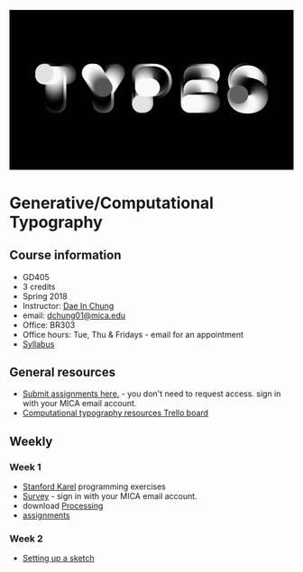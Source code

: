 ![type](images/type-anim.gif)

# Generative/Computational Typography

## Course information
- GD405
- 3 credits
- Spring 2018
- Instructor: [Dae In Chung](http://paperdove.com)
- email: [dchung01@mica.edu](mailto:dchung01@mica.edu)
- Office: BR303
- Office hours: Tue, Thu & Fridays - email for an appointment
- [Syllabus](files/MICA-18SP-GenType-Syllabus.pdf)

## General resources
- [Submit assignments here.](https://drive.google.com/drive/folders/11t0H6FQ7-p-8r-f7UgTzNdKfTzrla2VR?usp=sharing) - you don't need to request access. sign in with your MICA email account.
- [Computational typography resources Trello board](https://trello.com/b/1P0cgPsv/computational-typography-resources)

## Weekly
### Week 1
- [Stanford Karel](http://stanford.edu/%7Ecpiech/karel/learn.html) programming exercises
- [Survey](https://goo.gl/forms/RP3SSk7o9McPhvr53) - sign in with your MICA email account.
- download [Processing](http://processing.org)
- [assignments](lectures/w1-assignments.md)

### Week 2
- [Setting up a sketch](lectures/w2-setting-up-sketch.md)

<!--
- [Drawing basics](lectures/w2/drawing-basics.md) 
- [Advanced drawing](lectures/w2/drawing-advanced.md)
- [Type functions](lectures/w2/type-functions.md)
- [assignments](lectures/w2/w2-assignments.md)

### Week 3
- [Variables](lectures/w3/variables.md)
- [Arithmetic](lectures/w3/arithmetic.md)
- [Randomness](lectures/w3/randomness.md)
- [Type Setting - function and transformation](lectures/w3/type-setting.md)
- [assignments](lectures/w3/w3-assignments.md)

### Week 4
- [How to export to Image formats](lectures/w4/image-export.md)
- [How to export to SVG](lectures/w4/vector-export.md)
- [Conditionals](lectures/w4/conditionals.md)
- [Type Setting - page setting](lectures/w4/type-setting-conditionals.md)
- [assignments](lectures/w4/w4-assignments.md)

### Week 5
- [Converting p5 to Processing (Incomplete Guide)](lectures/w5/convert-p5-to-processing.md)
- Download [example files](files/pdf-saving-in-processing.zip) for saving PDF in Processing.
- Printing at [Art Tech Center](https://www.mica.edu/Academic_Services_and_Libraries/Technology_Systems_and_Services/Technology_Facilities/Art_Tech_Center.html)
- [assignments](lectures/w5/w5-assignments.md)

### Week 6
- Loops
- Pattern making basics: [examples](http://codepen.io/collection/AyaKxK/)
- [Typographic patterns](lectures/w6/type-patterns.md)
- [assignments](lectures/w6/w6-assignments.md)

### Week 7
- [Problems with your code?](lectures/w7/problem-solving-tips.md)
- [Motion](lectures/w7/motion.md)
- [Trigonometry](lectures/w7/trigonometry.md)
- [Interpolation](lectures/w7/interpolation.md)
- [assignments](lectures/w7/w7-assignments.md)

### Week 8
- [Objects](lectures/w8/object.md)
- [Glyph object](lectures/w8/object-glyph.md)
- [assignments](lectures/w8/w8-assignments.md)

### Week 9
*No class - Spring Break*

### Week 10
- Object review: [here](http://codepen.io/cdaein/pen/wJmMpp) and [here](http://codepen.io/cdaein/pen/QpmNOe)
- [assignments](lectures/w10/w10-assignments.md)

### Week 11
- Present the Interactive Type Poster
- [Array](lectures/w11/arrays.md)
- [Type Setting with Array](lectures/w11/array-type-setting.md)
- [Final project brief](lectures/w11/final-project.md)

### Week 12
- [assingments](lectures/w12/w12-assignments.md)

### Week 14

- [animation transition example](http://codepen.io/cdaein/pen/gWadZG)

-->
